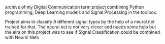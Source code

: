 archive of my Digital Communication term project combining Python programming, Deep Learning models and Signal Processing in the toolbox.

Project aims to classify 8 different signal types by the help of a neural net trained for that. The neural net is not very clever and needs some help but the aim on this project was to see if Signal Classification could be combined with Neural Nets
